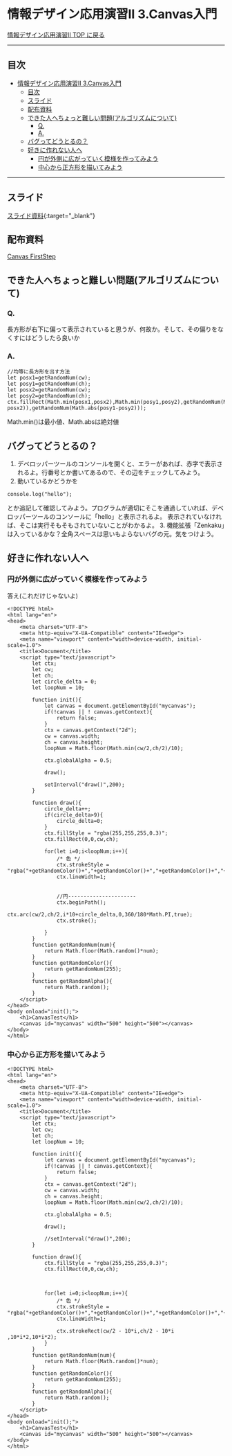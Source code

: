 # 情報デザイン応用演習II 3.Canvas入門

[情報デザイン応用演習II TOP に戻る](./index.md)

---

## 目次

- [情報デザイン応用演習II 3.Canvas入門](#情報デザイン応用演習ii-3canvas入門)
  - [目次](#目次)
  - [スライド](#スライド)
  - [配布資料](#配布資料)
  - [できた人へちょっと難しい問題(アルゴリズムについて)](#できた人へちょっと難しい問題アルゴリズムについて)
    - [Q.](#q)
    - [A.](#a)
  - [バグってどうとるの？](#バグってどうとるの)
  - [好きに作れない人へ](#好きに作れない人へ)
    - [円が外側に広がっていく模様を作ってみよう](#円が外側に広がっていく模様を作ってみよう)
    - [中心から正方形を描いてみよう](#中心から正方形を描いてみよう)

---


## スライド

[スライド資料](./ida_03slide.pdf){:target="_blank"}

## 配布資料

[Canvas FirstStep](./tex/CanvasFirstStep.pdf)

## できた人へちょっと難しい問題(アルゴリズムについて)
### Q.
長方形が右下に偏って表示されていると思うが、何故か。そして、その偏りをなくすにはどうしたら良いか

### A.
```
//均等に長方形を出す方法
let posx1=getRandomNum(cw);
let posy1=getRandomNum(ch);
let posx2=getRandomNum(cw);
let posy2=getRandomNum(ch);
ctx.fillRect(Math.min(posx1,posx2),Math.min(posy1,posy2),getRandomNum(Math.abs(posx1-posx2)),getRandomNum(Math.abs(posy1-posy2)));
```

Math.min()は最小値、Math.absは絶対値

## バグってどうとるの？
1. デベロッパーツールのコンソールを開くと、エラーがあれば、赤字で表示されるよ。行番号とか書いてあるので、その辺をチェックしてみよう。
2. 動いているかどうかを
```
console.log("hello");
```
とか追記して確認してみよう。プログラムが適切にそこを通過していれば、デベロッパーツールのコンソールに「hello」と表示されるよ。
表示されていなければ、そこは実行そもそもされていないことがわかるよ。
3. 機能拡張「Zenkaku」は入っているかな？全角スペースは思いもよらないバグの元。気をつけよう。

## 好きに作れない人へ
### 円が外側に広がっていく模様を作ってみよう
答え(これだけじゃないよ)
```
<!DOCTYPE html>
<html lang="en">
<head>
    <meta charset="UTF-8">
    <meta http-equiv="X-UA-Compatible" content="IE=edge">
    <meta name="viewport" content="width=device-width, initial-scale=1.0">
    <title>Document</title>
    <script type="text/javascript">
        let ctx;
        let cw;
        let ch;
        let circle_delta = 0;
        let loopNum = 10;

        function init(){
            let canvas = document.getElementById("mycanvas");
            if(!canvas || ! canvas.getContext){
                return false;
            }
            ctx = canvas.getContext("2d");
            cw = canvas.width;
            ch = canvas.height;
            loopNum = Math.floor(Math.min(cw/2,ch/2)/10);

            ctx.globalAlpha = 0.5;

            draw();

            setInterval("draw()",200);
        }

        function draw(){
            circle_delta++;
            if(circle_delta>9){
                circle_delta=0;
            }
            ctx.fillStyle = "rgba(255,255,255,0.3)";
            ctx.fillRect(0,0,cw,ch);

            for(let i=0;i<loopNum;i++){
                /* 色 */
                ctx.strokeStyle = "rgba("+getRandomColor()+","+getRandomColor()+","+getRandomColor()+","+getRandomAlpha()+")";
                ctx.lineWidth=1;


                //円----------------------
                ctx.beginPath();
                ctx.arc(cw/2,ch/2,i*10+circle_delta,0,360/180*Math.PI,true);
                ctx.stroke();
                                
            }
        }
        function getRandomNum(num){
            return Math.floor(Math.random()*num);
        }
        function getRandomColor(){
            return getRandomNum(255);
        }
        function getRandomAlpha(){
            return Math.random();
        }
    </script>
</head>
<body onload="init();">
    <h1>CanvasTest</h1>
    <canvas id="mycanvas" width="500" height="500"></canvas>
</body>
</html>
```

### 中心から正方形を描いてみよう

```
<!DOCTYPE html>
<html lang="en">
<head>
    <meta charset="UTF-8">
    <meta http-equiv="X-UA-Compatible" content="IE=edge">
    <meta name="viewport" content="width=device-width, initial-scale=1.0">
    <title>Document</title>
    <script type="text/javascript">
        let ctx;
        let cw;
        let ch;
        let loopNum = 10;

        function init(){
            let canvas = document.getElementById("mycanvas");
            if(!canvas || ! canvas.getContext){
                return false;
            }
            ctx = canvas.getContext("2d");
            cw = canvas.width;
            ch = canvas.height;
            loopNum = Math.floor(Math.min(cw/2,ch/2)/10);

            ctx.globalAlpha = 0.5;

            draw();

            //setInterval("draw()",200);
        }

        function draw(){
            ctx.fillStyle = "rgba(255,255,255,0.3)";
            ctx.fillRect(0,0,cw,ch);



            for(let i=0;i<loopNum;i++){
                /* 色 */
                ctx.strokeStyle = "rgba("+getRandomColor()+","+getRandomColor()+","+getRandomColor()+","+getRandomAlpha()+")";
                ctx.lineWidth=1;
                
                ctx.strokeRect(cw/2 - 10*i,ch/2 - 10*i ,10*i*2,10*i*2);
            }
        }
        function getRandomNum(num){
            return Math.floor(Math.random()*num);
        }
        function getRandomColor(){
            return getRandomNum(255);
        }
        function getRandomAlpha(){
            return Math.random();
        }
    </script>
</head>
<body onload="init();">
    <h1>CanvasTest</h1>
    <canvas id="mycanvas" width="500" height="500"></canvas>
</body>
</html>
```